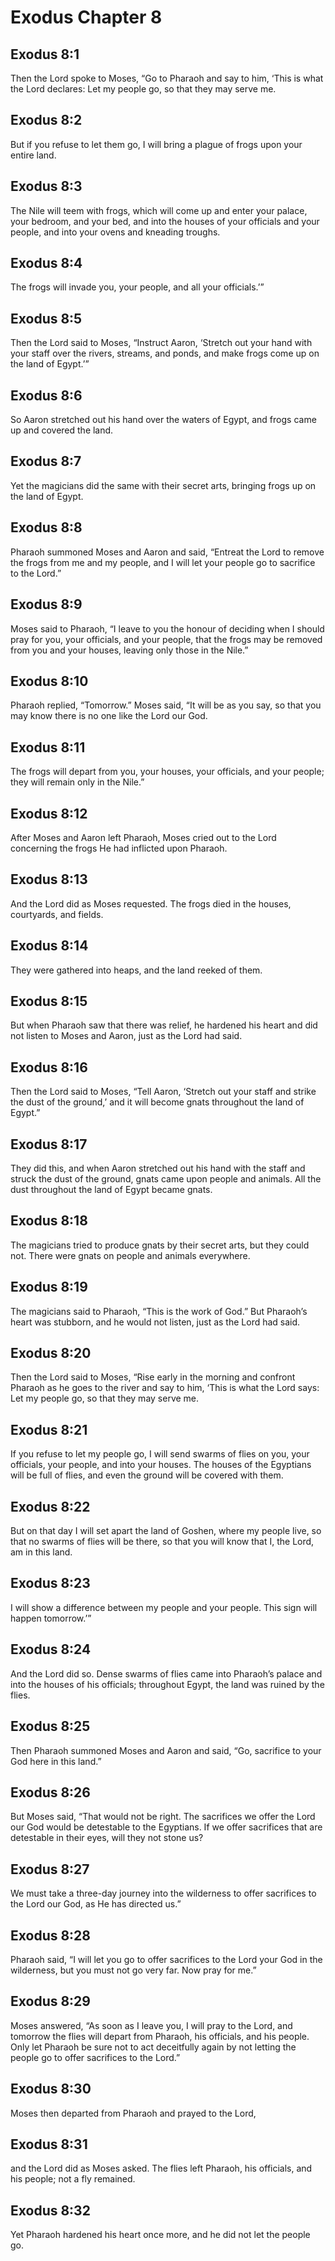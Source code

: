 # Exodus Chapter 8

## Exodus 8:1
Then the Lord spoke to Moses, “Go to Pharaoh and say to him, ‘This is what the Lord declares: Let my people go, so that they may serve me.

## Exodus 8:2
But if you refuse to let them go, I will bring a plague of frogs upon your entire land.

## Exodus 8:3
The Nile will teem with frogs, which will come up and enter your palace, your bedroom, and your bed, and into the houses of your officials and your people, and into your ovens and kneading troughs.

## Exodus 8:4
The frogs will invade you, your people, and all your officials.’”

## Exodus 8:5
Then the Lord said to Moses, “Instruct Aaron, ‘Stretch out your hand with your staff over the rivers, streams, and ponds, and make frogs come up on the land of Egypt.’”

## Exodus 8:6
So Aaron stretched out his hand over the waters of Egypt, and frogs came up and covered the land.

## Exodus 8:7
Yet the magicians did the same with their secret arts, bringing frogs up on the land of Egypt.

## Exodus 8:8
Pharaoh summoned Moses and Aaron and said, “Entreat the Lord to remove the frogs from me and my people, and I will let your people go to sacrifice to the Lord.”

## Exodus 8:9
Moses said to Pharaoh, “I leave to you the honour of deciding when I should pray for you, your officials, and your people, that the frogs may be removed from you and your houses, leaving only those in the Nile.”

## Exodus 8:10
Pharaoh replied, “Tomorrow.” Moses said, “It will be as you say, so that you may know there is no one like the Lord our God.

## Exodus 8:11
The frogs will depart from you, your houses, your officials, and your people; they will remain only in the Nile.”

## Exodus 8:12
After Moses and Aaron left Pharaoh, Moses cried out to the Lord concerning the frogs He had inflicted upon Pharaoh.

## Exodus 8:13
And the Lord did as Moses requested. The frogs died in the houses, courtyards, and fields.

## Exodus 8:14
They were gathered into heaps, and the land reeked of them.

## Exodus 8:15
But when Pharaoh saw that there was relief, he hardened his heart and did not listen to Moses and Aaron, just as the Lord had said.

## Exodus 8:16
Then the Lord said to Moses, “Tell Aaron, ‘Stretch out your staff and strike the dust of the ground,’ and it will become gnats throughout the land of Egypt.”

## Exodus 8:17
They did this, and when Aaron stretched out his hand with the staff and struck the dust of the ground, gnats came upon people and animals. All the dust throughout the land of Egypt became gnats.

## Exodus 8:18
The magicians tried to produce gnats by their secret arts, but they could not. There were gnats on people and animals everywhere.

## Exodus 8:19
The magicians said to Pharaoh, “This is the work of God.” But Pharaoh’s heart was stubborn, and he would not listen, just as the Lord had said.

## Exodus 8:20
Then the Lord said to Moses, “Rise early in the morning and confront Pharaoh as he goes to the river and say to him, ‘This is what the Lord says: Let my people go, so that they may serve me.

## Exodus 8:21
If you refuse to let my people go, I will send swarms of flies on you, your officials, your people, and into your houses. The houses of the Egyptians will be full of flies, and even the ground will be covered with them.

## Exodus 8:22
But on that day I will set apart the land of Goshen, where my people live, so that no swarms of flies will be there, so that you will know that I, the Lord, am in this land.

## Exodus 8:23
I will show a difference between my people and your people. This sign will happen tomorrow.’”

## Exodus 8:24
And the Lord did so. Dense swarms of flies came into Pharaoh’s palace and into the houses of his officials; throughout Egypt, the land was ruined by the flies.

## Exodus 8:25
Then Pharaoh summoned Moses and Aaron and said, “Go, sacrifice to your God here in this land.”

## Exodus 8:26
But Moses said, “That would not be right. The sacrifices we offer the Lord our God would be detestable to the Egyptians. If we offer sacrifices that are detestable in their eyes, will they not stone us?

## Exodus 8:27
We must take a three-day journey into the wilderness to offer sacrifices to the Lord our God, as He has directed us.”

## Exodus 8:28
Pharaoh said, “I will let you go to offer sacrifices to the Lord your God in the wilderness, but you must not go very far. Now pray for me.”

## Exodus 8:29
Moses answered, “As soon as I leave you, I will pray to the Lord, and tomorrow the flies will depart from Pharaoh, his officials, and his people. Only let Pharaoh be sure not to act deceitfully again by not letting the people go to offer sacrifices to the Lord.”

## Exodus 8:30
Moses then departed from Pharaoh and prayed to the Lord,

## Exodus 8:31
and the Lord did as Moses asked. The flies left Pharaoh, his officials, and his people; not a fly remained.

## Exodus 8:32
Yet Pharaoh hardened his heart once more, and he did not let the people go.
